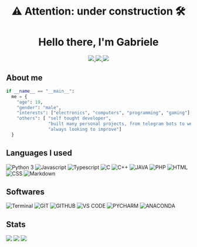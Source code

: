 <h1 align="center"> ⚠ Attention: under construction 🛠</h1>
<h1 align="center">Hello there, I'm <bold>Gabriele</bold></h1>
<div align="center">
  <a href="https://t.me/ai_laic_ti" target="_blank">
    <img src="https://img.shields.io/badge/-Telegram-blue?style=for-the-badge&logo=telegram&logoColor=white">
  </a>
  <a href="https://api.whatsapp.com/send?phone=393888547436" target="_blank">
    <img src="https://img.shields.io/badge/-Whatsapp-darklime?style=for-the-badge&logo=whatsapp&logoColor=white">
  </a>
  <a href="https://twitter.com/gmercolino2003" target="_blank">
    <img src="https://img.shields.io/badge/-twitter-1d9bf0?style=for-the-badge&logo=twitter&logoColor=white">
  </a>
</div>

## About me
```python
if __name__ == "__main__":
  me = {
    "age": 19,
    "gender": "male",
    "interests": ["electronics", "computers", "programming", "gaming"],
    "others": [ "self tought developer", 
                "built many personal projects, from telegram bots to web applications", 
                "always looking to improve"]
  }
```

## Languages I used
<!--
![<Lang>](https://img.shields.io/badge/-<lang-name>-<right-color>?style=for-the-badge&logo=<lang-name>&logoColor=<logo-color>)
-->
![Python 3](https://img.shields.io/badge/-Python%203-blue?style=for-the-badge&logo=python&logoColor=white)
![Javascript](https://img.shields.io/badge/-Javascript-yellow?style=for-the-badge&logo=javascript&logoColor=black)
![Typescript](https://img.shields.io/badge/-Typescript-blue?style=for-the-badge&logo=typescript&logoColor=white)
![C](https://img.shields.io/badge/C%20-%232370ED.svg?style=for-the-badge&logo=c&logoColor=white)
![C++](https://img.shields.io/badge/C++%20-%2300599C.svg?style=for-the-badge&logo=c%2B%2B&logoColor=white)
![JAVA](https://img.shields.io/badge/Java-gray?style=for-the-badge&logo=java&logoColor=white)
![PHP](https://img.shields.io/badge/-PHP-purple?style=for-the-badge&logo=php&logoColor=white)
![HTML](https://img.shields.io/badge/-HTML-red?style=for-the-badge&logo=html5&logoColor=white)
![CSS](https://img.shields.io/badge/-CSS-blue?style=for-the-badge&logo=css3&logoColor=white)
![Markdown](https://img.shields.io/badge/markdown-%23000000.svg?style=for-the-badge&logo=markdown&logoColor=white) 


## Softwares
<!--
![<Name>](https://img.shields.io/badge/-<tool-name>-<right-color>?style=for-the-badge&logo=<tool-name>&logoColor=<logo-color>)
-->
![Terminal](https://img.shields.io/badge/Terminal-%23054020?style=for-the-badge&logo=gnu-bash&logoColor=white)
![GIT](https://img.shields.io/badge/-GIT-red?style=for-the-badge&logo=git&logoColor=white)
![GITHUB](https://img.shields.io/badge/-GITHUB-black?style=for-the-badge&logo=github&logoColor=white)
![VS CODE](https://img.shields.io/badge/-VS%20CODE-blue?style=for-the-badge&logo=Visual%20Studio%20Code&logoColor=white)
![PYCHARM](https://img.shields.io/badge/-Pycharm-darkgreen?style=for-the-badge&logo=pycharm&logoColor=white)
![ANACONDA](https://img.shields.io/badge/-ANACONDA-green?style=for-the-badge&logo=anaconda&logoColor=white)

## Stats
  <picture >
    <source 
      srcset="https://github-readme-stats.vercel.app/api?username=gabrielemercolino&show_icons=true&theme=algolia"
      media="(prefers-color-scheme: dark)"
    />
    <source
      srcset="https://github-readme-stats.vercel.app/api?username=gabrielemercolino&show_icons=true"
      media="(prefers-color-scheme: light), (prefers-color-scheme: no-preference)"
    />
    <img src="https://github-readme-stats.vercel.app/api?username=gabrielemercolino&show_icons=true" />
  </picture>
  
  <picture>
    <source
      srcset="https://github-readme-stats.vercel.app/api/top-langs/?username=gabrielemercolino&langs_count=3&theme=algolia"
      media="(prefers-color-scheme: dark)"
    />
    <source
      srcset="https://github-readme-stats.vercel.app/api/top-langs/?username=gabrielemercolino&langs_count=3"
      media="(prefers-color-scheme: light), (prefers-color-scheme: no-preference)"
    />
    <img src="https://github-readme-stats.vercel.app/api/top-langs/?username=gabrielemercolino&langs_count=3" />
  </picture>
  
  <picture>
    <source
      srcset="https://github-readme-stats.vercel.app/api/wakatime?username=gabrielemercolino&theme=algolia"
      media="(prefers-color-scheme: dark)"
    />
    <source
      srcset="https://github-readme-stats.vercel.app/api/wakatime?username=gabrielemercolino"
      media="(prefers-color-scheme: light), (prefers-color-scheme: no-preference)"
    />
    <img src="https://github-readme-stats.vercel.app/api/wakatimeusername=gabrielemercolino" />
  </picture>
